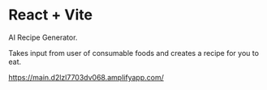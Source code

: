 # React + Vite

AI Recipe Generator.

Takes input from user of consumable foods and creates a recipe for you to eat. 


https://main.d2lzl7703dv068.amplifyapp.com/ 
